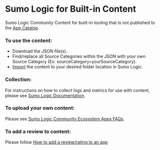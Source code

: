 # Sumo Logic for Built-in Content
Sumo Logic Community Content for built-in tooling that is not published to the [App Catalog](https://help.sumologic.com/docs/integrations/).

### To use the content:
- Download the JSON file(s).
- Find/replace all Source Categories within the JSON with your own Source Category (Ex: sourceCategory=yourSourceCategory).
- [Import](https://help.sumologic.com/docs/get-started/library/#import-content) the content to your desired folder location in Sumo Logic.

### Collection:
For instructions on how to collect logs and metrics for use with content, please see [Sumo Logic Documentation](https://help.sumologic.com/docs/send-data/).

### To upload your own content:
Please see [Sumo Logic Community Ecosystem Apps FAQs](https://help.sumologic.com/docs/integrations/community-ecosystem-apps/#faq).

### To add a review to content:
Please follow [How to add a review/rating to an app](https://help.sumologic.com/docs/integrations/community-ecosystem-apps/#how-do-i-add-a-reviewrating-to-an-app)